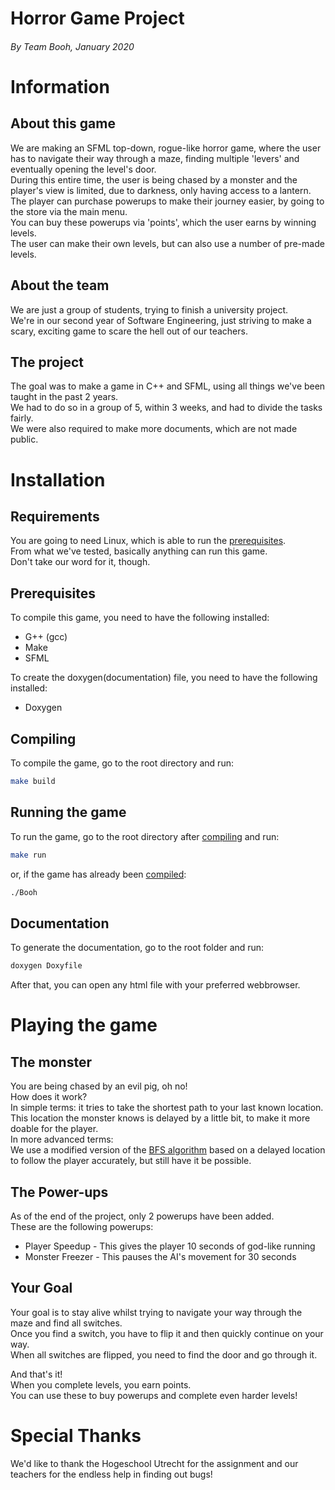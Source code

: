 Horror Game Project
======
###### By Team Booh, January 2020

# Information
## About this game
We are making an SFML top-down, rogue-like horror game, where the user has to navigate their way through a maze, finding multiple 'levers' and eventually opening the level's door.    
During this entire time, the user is being chased by a monster and the player's view is limited, due to darkness, only having access to a lantern.    
The player can purchase powerups to make their journey easier, by going to the store via the main menu.  
You can buy these powerups via 'points', which the user earns by winning levels.  
The user can make their own levels, but can also use a number of pre-made levels.  
    
## About the team
We are just a group of students, trying to finish a university project.    
We're in our second year of Software Engineering, just striving to make a scary, exciting game to scare the hell out of our teachers.

## The project 
The goal was to make a game in C++ and SFML, using all things we've been taught in the past 2 years.    
We had to do so in a group of 5, within 3 weeks, and had to divide the tasks fairly.   
We were also required to make more documents, which are not made public.  

# Installation
## Requirements
You are going to need Linux, which is able to run the [prerequisites](#Prerequisites).  
From what we've tested, basically anything can run this game.     
Don't take our word for it, though.  

## Prerequisites
To compile this game, you need to have the following installed: 
* G++ (gcc)
* Make
* SFML

To create the doxygen(documentation) file, you need to have the following installed:
* Doxygen

## Compiling
To compile the game, go to the root directory and run:
```bash
make build
```

## Running the game
To run the game, go to the root directory after [compiling](#Compiling) and run:
```bash
make run
```
or, if the game has already been [compiled](#Compiling):
```bash
./Booh
```

## Documentation
To generate the documentation, go to the root folder and run:
```bash
doxygen Doxyfile
```
After that, you can open any html file with your preferred webbrowser.

# Playing the game
## The monster 
You are being chased by an evil pig, oh no!  
How does it work?  
In simple terms: it tries to take the shortest path to your last known location.  
This location the monster knows is delayed by a little bit, to make it more doable for the player.  
In more advanced terms:  
We use a modified version of the [BFS algorithm]("https://en.wikipedia.org/wiki/Breadth-first_search") based on a delayed location to follow the player accurately, but still have it be possible. 

## The Power-ups
As of the end of the project, only 2 powerups have been added.  
These are the following powerups:  
* Player Speedup      - This gives the player 10 seconds of god-like running
* Monster Freezer   - This pauses the AI's movement for 30 seconds

## Your Goal
Your goal is to stay alive whilst trying to navigate your way through the maze and find all switches.  
Once you find a switch, you have to flip it and then quickly continue on your way.  
When all switches are flipped, you need to find the door and go through it.   

And that's it!   
When you complete levels, you earn points.  
You can use these to buy powerups and complete even harder levels!  

# Special Thanks
We'd like to thank the Hogeschool Utrecht for the assignment and our teachers for the endless help in finding out bugs!
